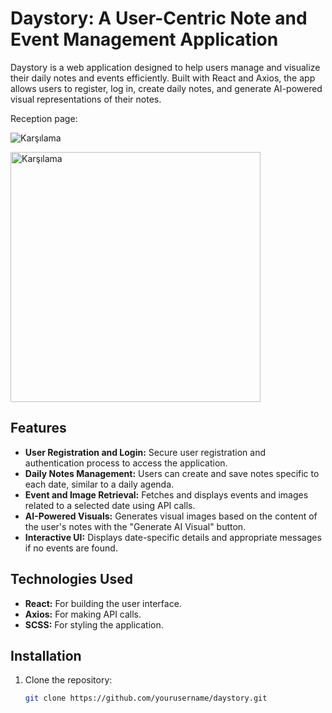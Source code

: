 # Daystory: A User-Centric Note and Event Management Application

Daystory is a web application designed to help users manage and visualize their daily notes and events efficiently. Built with React and Axios, the app allows users to register, log in, create daily notes, and generate AI-powered visual representations of their notes.

Reception page:

![Karşılama](https://github.com/aysunurterzi/DayStory-Web-aysunurterzi/assets/80470813/46089b55-6a0a-4777-bfd0-dda35d86d5e8)

<img src="https://github.com/aysunurterzi/DayStory-Web-aysunurterzi/assets/80470813/46089b55-6a0a-4777-bfd0-dda35d86d5e8" alt="Karşılama" width="400">


## Features

- **User Registration and Login:** Secure user registration and authentication process to access the application.
- **Daily Notes Management:** Users can create and save notes specific to each date, similar to a daily agenda.
- **Event and Image Retrieval:** Fetches and displays events and images related to a selected date using API calls.
- **AI-Powered Visuals:** Generates visual images based on the content of the user's notes with the "Generate AI Visual" button.
- **Interactive UI:** Displays date-specific details and appropriate messages if no events are found.

## Technologies Used

- **React:** For building the user interface.
- **Axios:** For making API calls.
- **SCSS:** For styling the application.

## Installation

1. Clone the repository:
   ```bash
   git clone https://github.com/yourusername/daystory.git


